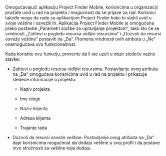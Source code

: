 Omogućavajući aplikaciju Project Finder Mobile, korisnicima u organizaciji pružate uvid u rad na projektu i mogućnost da se prijave za rad. Korisnici takođe mogu da rade sa aplikacijom Project Finder kako bi stekli uvid u svoje veštine i osvežili ih. Aplikacija Project Finder Mobile je omogućena preko postavke „Parametri službe za upravljanje projektom“, tako što će se vrednosti „Zahtevi u pogledu resursa vidljivi resursima“ i „Dozvoli da resursi osveže veštine“ postaviti na „Da“. Promena vrednosti ovih atributa u „Ne“ onemogućava ovu funkcionalnost.  
  
 Kada koristite ovu funkciju, proverite da li ste uzeli u obzir sledeće važne stavke:  
  
-   Zahtevi u pogledu resursa vidljivi resursima. Postavljanje ovog atributa na „Da“ omogućava korisnicima uvid u rad na projektu i prikazuje sledeće informacije o projektu:  
  
    -   Naziv projekta  
  
    -   Ime uloge  
  
    -   Naziv klijenta  
  
    -   Adresa klijenta  
  
    -   Trajanje rada  
  
-   Dozvoli da resursi osveže veštine. Postavljanje ovog atributa na „Da“ daje korisnicima mogućnost da dodaju veštine u svoj profil i da postave nivo stručnosti za veštine koje dodaju.